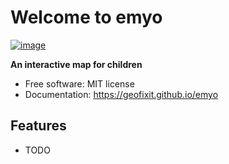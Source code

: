 # Welcome to emyo


[![image](https://img.shields.io/pypi/v/emyo.svg)](https://pypi.python.org/pypi/emyo)


**An interactive map for children**


-   Free software: MIT license
-   Documentation: <https://geofixit.github.io/emyo>
    

## Features

-   TODO
